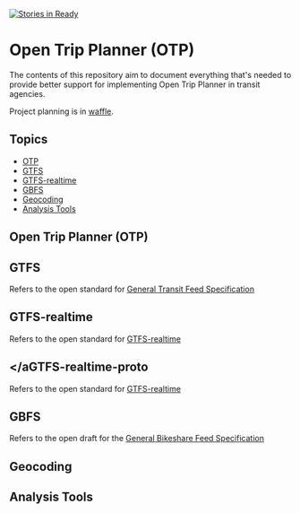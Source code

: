 [![Stories in Ready](https://badge.waffle.io/vta/OTP.svg?label=ready&title=Ready)](http://waffle.io/vta/OTP)

# Open Trip Planner (OTP)
The contents of this repository aim to document everything that's needed to provide better support for implementing Open Trip Planner in transit agencies.

Project planning is in [waffle](https://waffle.io/vta/OTP).

## Topics
 * [OTP](#otp)
 * [GTFS](#gtfs)
 * [GTFS-realtime](#gtfsrt)
 * [GBFS](#gbfs)
 * [Geocoding](#geocoding)
 * [Analysis Tools](#analysis)

## <a name="otp"></a>Open Trip Planner (OTP)

## <a name="gtfs"></a>GTFS
Refers to the open standard for [General Transit Feed Specification](https://developers.google.com/transit/gtfs/)


## <a name="gtfsrt"></a>GTFS-realtime
Refers to the open standard for [GTFS-realtime](https://developers.google.com/transit/gtfs-realtime/)

## <a name="gtfsrt-proto"></aGTFS-realtime-proto
Refers to the open standard for [GTFS-realtime](https://developers.google.com/transit/gtfs-realtime/gtfs-realtime-proto)

## <a name="gbfs"></a>GBFS
Refers to the open draft for the [General Bikeshare Feed Specification](https://github.com/NABSA/gbfs)


## <a name="geocoding"></a>Geocoding


## <a name="analysis"></a>Analysis Tools
